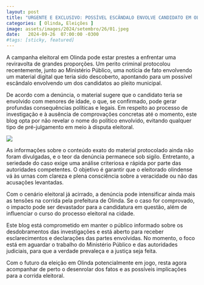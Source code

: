 ```yaml
---
layout: post
title: "URGENTE E EXCLUSIVO: POSSÍVEL ESCÂNDALO ENVOLVE CANDIDATO EM OLINDA, DENÚNCIA PROTOCOLADA NO MP AGITA CENÁRIO ELEITORAL"
categories: [ Olinda, Eleições ]
image: assets/images/2024/setembro/26/01.jpeg
date:   2024-09-26  07:00:00 -0300
#tags: [sticky, featured]
---
```

A campanha eleitoral em Olinda pode estar prestes a enfrentar uma reviravolta de grandes proporções. Um perito criminal protocolou recentemente, junto ao Ministério Público, uma notícia de fato envolvendo um material digital que teria sido descoberto, apontando para um possível escândalo envolvendo um dos candidatos ao pleito municipal.

De acordo com a denúncia, o material sugere que o candidato teria se envolvido com menores de idade, o que, se confirmado, pode gerar profundas consequências políticas e legais. Em respeito ao processo de investigação e à ausência de comprovações concretas até o momento, este blog opta por não revelar o nome do político envolvido, evitando qualquer tipo de pré-julgamento em meio à disputa eleitoral.

![](assets/17273480552633.jpg)


As informações sobre o conteúdo exato do material protocolado ainda não foram divulgadas, e o teor da denúncia permanece sob sigilo. Entretanto, a seriedade do caso exige uma análise criteriosa e rápida por parte das autoridades competentes. O objetivo é garantir que o eleitorado olindense vá às urnas com clareza e plena consciência sobre a veracidade ou não das acusações levantadas.

Com o cenário eleitoral já acirrado, a denúncia pode intensificar ainda mais as tensões na corrida pela prefeitura de Olinda. Se o caso for comprovado, o impacto pode ser devastador para a candidatura em questão, além de influenciar o curso do processo eleitoral na cidade.

Este blog está comprometido em manter o público informado sobre os desdobramentos das investigações e está aberto para receber esclarecimentos e declarações das partes envolvidas. No momento, o foco está em aguardar o trabalho do Ministério Público e das autoridades judiciais, para que a verdade prevaleça e a justiça seja feita.

Com o futuro da eleição em Olinda potencialmente em jogo, resta agora acompanhar de perto o desenrolar dos fatos e as possíveis implicações para a corrida eleitoral.